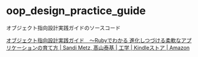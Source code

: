 # oop_design_practice_guide
オブジェクト指向設計実践ガイドのソースコード

[オブジェクト指向設計実践ガイド　～Rubyでわかる 進化しつづける柔軟なアプリケーションの育て方 | Sandi Metz, 髙山泰基 | 工学 | Kindleストア | Amazon](https://www.amazon.co.jp/dp/B01L8SEVYI/ref=dp-kindle-redirect?_encoding=UTF8&btkr=1)

